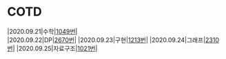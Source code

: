# COTD

|2020.09.21|수학|[1049번](boj.kr/1049)|   
|2020.09.22|DP|[2670번](boj.kr/2670)|
|2020.09.23|구현|[1213번](boj.kr/1231)| 
|2020.09.24|그래프|[2310번](boj.kr/2310)|
|2020.09.25|자료구조|[1021번](boj.kr/1021)|